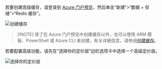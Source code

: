 若要创建高级缓存，请登录到 [Azure 门户预览](https://portal.azure.cn)，然后单击“新建”>“数据 + 存储”>“Redis 缓存”。

![创建缓存](./media/redis-cache-premium-create/redis-cache-new-cache-menu.png)

>[!NOTE] 除了在 Azure 门户预览中创建缓存以外，也可以使用 ARM 模板、PowerShell 或 Azure CLI 来创建。有关详细信息，请参阅[创建缓存](../articles/redis-cache/cache-dotnet-how-to-use-azure-redis-cache.md#create-a-cache)。

若要配置高级功能，请先在“选择你的定价层”边栏选项卡中选择一个高级定价层。

![选择你的定价层](./media/redis-cache-premium-create/redis-cache-premium-pricing-tier.png)

<!---HONumber=Mooncake_0829_2016-->